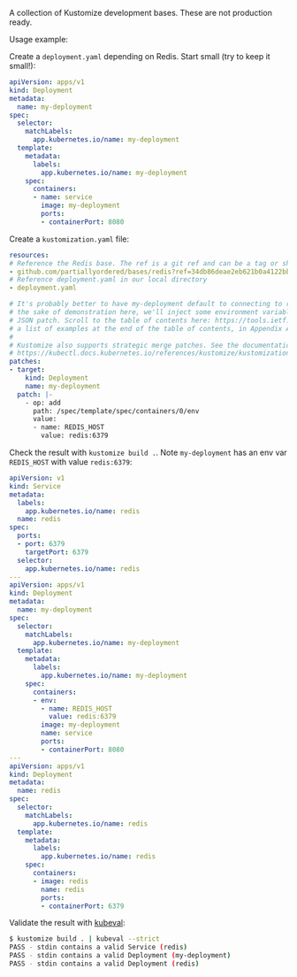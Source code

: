 A collection of Kustomize development bases. These are not production ready.

Usage example:

Create a `deployment.yaml` depending on Redis. Start small (try to keep it small!):
```yaml
apiVersion: apps/v1
kind: Deployment
metadata:
  name: my-deployment
spec:
  selector:
    matchLabels:
      app.kubernetes.io/name: my-deployment
  template:
    metadata:
      labels:
        app.kubernetes.io/name: my-deployment
    spec:
      containers:
      - name: service
        image: my-deployment
        ports:
        - containerPort: 8080
```

Create a `kustomization.yaml` file:
```yaml
resources:
# Reference the Redis base. The ref is a git ref and can be a tag or sha256 commit checksum.
- github.com/partiallyordered/bases/redis?ref=34db86deae2eb621b0a4122bbe8229c4f5412519
# Reference deployment.yaml in our local directory
- deployment.yaml

# It's probably better to have my-deployment default to connecting to redis on redis:6379, but for
# the sake of demonstration here, we'll inject some environment variables. Here we use an RFC6902
# JSON patch. Scroll to the table of contents here: https://tools.ietf.org/html/rfc6902 - there are
# a list of examples at the end of the table of contents, in Appendix A.
#
# Kustomize also supports strategic merge patches. See the documentation here:
# https://kubectl.docs.kubernetes.io/references/kustomize/kustomization/patches/
patches:
- target:
    kind: Deployment
    name: my-deployment
  patch: |-
    - op: add
      path: /spec/template/spec/containers/0/env
      value:
      - name: REDIS_HOST
        value: redis:6379
```

Check the result with `kustomize build .`. Note `my-deployment` has an env var `REDIS_HOST` with
value `redis:6379`:
```yaml
apiVersion: v1
kind: Service
metadata:
  labels:
    app.kubernetes.io/name: redis
  name: redis
spec:
  ports:
  - port: 6379
    targetPort: 6379
  selector:
    app.kubernetes.io/name: redis
---
apiVersion: apps/v1
kind: Deployment
metadata:
  name: my-deployment
spec:
  selector:
    matchLabels:
      app.kubernetes.io/name: my-deployment
  template:
    metadata:
      labels:
        app.kubernetes.io/name: my-deployment
    spec:
      containers:
      - env:
        - name: REDIS_HOST
          value: redis:6379
        image: my-deployment
        name: service
        ports:
        - containerPort: 8080
---
apiVersion: apps/v1
kind: Deployment
metadata:
  name: redis
spec:
  selector:
    matchLabels:
      app.kubernetes.io/name: redis
  template:
    metadata:
      labels:
        app.kubernetes.io/name: redis
    spec:
      containers:
      - image: redis
        name: redis
        ports:
        - containerPort: 6379
```

Validate the result with [kubeval](https://github.com/instrumenta/kubeval):
```sh
$ kustomize build . | kubeval --strict
PASS - stdin contains a valid Service (redis)
PASS - stdin contains a valid Deployment (my-deployment)
PASS - stdin contains a valid Deployment (redis)
```

